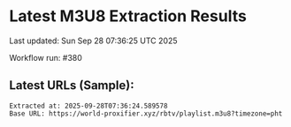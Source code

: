 # Latest M3U8 Extraction Results

Last updated: Sun Sep 28 07:36:25 UTC 2025

Workflow run: #380

## Latest URLs (Sample):
```
Extracted at: 2025-09-28T07:36:24.589578
Base URL: https://world-proxifier.xyz/rbtv/playlist.m3u8?timezone=pht

```

